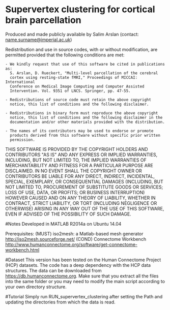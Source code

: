 # Supervertex clustering for cortical brain parcellation

  Produced and made publicly available by Salim Arslan (contact: name.surname@imperial.ac.uk)
 
  Redistribution and use in source codes, with or without
  modification, are permitted provided that the following conditions
  are met:
 
    - We kindly request that use of this software be cited in publications as:
      S. Arslan, D. Rueckert, "Multi-level parcellation of the cerebral 
      cortex using resting-state fMRI," Proceedings of MICCAI: International 
      Conference on Medical Image Computing and Computer Assisted 
      Intervention. Vol. 9351 of LNCS. Springer, pp. 47-55.
 
    - Redistributions of source code must retain the above copyright
      notice, this list of conditions and the following disclaimer.
 
    - Redistributions in binary form must reproduce the above copyright
      notice, this list of conditions and the following disclaimer in the
      documentation and/or other materials provided with the distribution.
 
    - The names of its contributors may be used to endorse or promote 
      products derived from this software without specific prior written 
      permission.
 
  THIS SOFTWARE IS PROVIDED BY THE COPYRIGHT HOLDERS AND CONTRIBUTORS "AS
  IS" AND ANY EXPRESS OR IMPLIED WARRANTIES, INCLUDING, BUT NOT LIMITED TO,
  THE IMPLIED WARRANTIES OF MERCHANTABILITY AND FITNESS FOR A PARTICULAR
  PURPOSE ARE DISCLAIMED. IN NO EVENT SHALL THE COPYRIGHT OWNER OR
  CONTRIBUTORS BE LIABLE FOR ANY DIRECT, INDIRECT, INCIDENTAL, SPECIAL,
  EXEMPLARY, OR CONSEQUENTIAL DAMAGES (INCLUDING, BUT NOT LIMITED TO,
  PROCUREMENT OF SUBSTITUTE GOODS OR SERVICES; LOSS OF USE, DATA, OR
  PROFITS; OR BUSINESS INTERRUPTION) HOWEVER CAUSED AND ON ANY THEORY OF
  LIABILITY, WHETHER IN CONTRACT, STRICT LIABILITY, OR TORT (INCLUDING
  NEGLIGENCE OR OTHERWISE) ARISING IN ANY WAY OUT OF THE USE OF THIS
  SOFTWARE, EVEN IF ADVISED OF THE POSSIBILITY OF SUCH DAMAGE.
  

#Notes
Developed in MATLAB R2014a on Ubuntu 14.04

Prerequisites:
(MUST) iso2mesh: a Matlab-based mesh generator 
       http://iso2mesh.sourceforge.net/
(COND) Connectome Workbench
       http://www.humanconnectome.org/software/get-connectome-workbench.html

#Dataset
This version has been tested on the Human Connectome Project (HCP) datasets. 
The code has a deep dependency with the HCP data structures. The data can be 
downloaded from https://db.humanconnectome.org. Make sure that you extract 
all the files into the same folder or you may need to modify the main script 
according to your own directory structure.

#Tutorial
Simply run RUN_supervertex_clustering after setting the Path and updating 
the directories from which the data is read.

